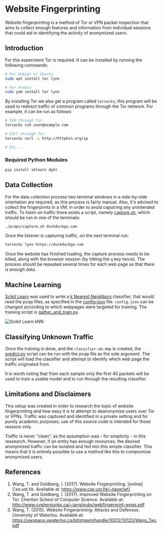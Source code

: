 # Website Fingerprinting

Website fingerprinting is a method of Tor or VPN packet inspection that aims to collect enough features and information from individual sessions that could aid in identifying the activity of anonymized users.

## Introduction

For this experiment Tor is required. It can be installed by running the following commands:

``` bash
# For Debian or Ubuntu
sudo apt install tor lynx

# For Fedora
sudo yum install tor lynx
```

By installing Tor we also get a program called `torsocks`; this program will be used to redirect traffic of common programs through the Tor network. For example, it can be run as follows:

``` bash
# SSH through Tor.
torsocks ssh user@example.com

# CUrl through Tor.
torsocks curl -L http://httpbin.org/ip

# Etc...
```

### Required Python Modules

``` bash
pip install sklearn dpkt
```

## Data Collection

For the data collection process two terminal windows in a side-by-side orientation are required, as this process is fairly manual. Also, it's advised to collect the fingerprints in a VM, in order to avoid caputring any unintended traffic. To listen on traffic there exists a script, namely [capture.sh](pcaps/capture.sh), which should be run in one of the terminals:

``` bash
./pcaps/capture.sh duckduckgo.com
```

Once the listener is capturing traffic, on the next terminal run:

``` bash
torsocks lynx https://duckduckgo.com
```

Once the website has finished loading, the capture process needs to be killed, along with the browser session (by hitting the `q` key twice). The process should be repeated several times for each web page so that there is enough data.

## Machine Learning

[Scikit Learn](http://scikit-learn.org/stable/) was used to write a [k Nearest Neighbors](http://scikit-learn.org/stable/modules/neighbors.html#nearest-neighbors-classification) classifier, that would read the pcap files, as specified in the [config.json](config.json) file. `config.json` can be changed according to which webpages were targeted for training. The training script is [gather_and_train.py](gather_and_train.py).

![Scikit Learn kNN](http://scikit-learn.org/stable/_images/sphx_glr_plot_classification_0021.png)

## Classifying Unknown Traffic

Once the training is done, and the `classifier-nb.dmp` is created, the [predict.py](predict.py) script can be run with the pcap file as the sole argument. The script will load the classifier and attempt to identify which web page the traffic originated from.

It is worth noting that from each sample only the first 40 packets will be used to train a usable model and to run through the resulting classifier.

## Limitations and Disclaimers

This setup was created in order to research the topic of website fingerprinting and how easy it is to attempt to deanonymize users over Tor or VPNs. Traffic was captured and identified in a private setting and for purely academic purposes; use of this source code is intended for those reasons only.

Traffic is never "clean", as the assumption was - for simplicity - in this reasearch. However, if an entity has enough resources, the desired anonymized traffic can be isolated and fed into this simple classifier. This means that it is entirely possible to use a method like this to compromise anonymized users.

## References

1. Wang, T. and Goldberg, I. (2017). Website Fingerprinting. [online] Cse.ust.hk. Available at: https://www.cse.ust.hk/~taow/wf/.
2. Wang, T. and Goldberg, I. (2017). Improved Website Fingerprinting on Tor. Cheriton School of Computer Science. Available at: http://www.cypherpunks.ca/~iang/pubs/webfingerprint-wpes.pdf
3. Wang, T. (2015). Website Fingerprinting: Attacks and Defenses. University of Waterloo. Available at: https://uwspace.uwaterloo.ca/bitstream/handle/10012/10123/Wang_Tao.pdf

